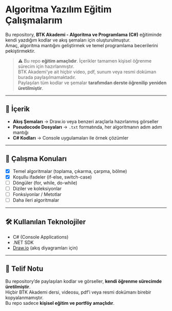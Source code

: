 # Algoritma Yazılım Eğitim Çalışmalarım

Bu repository, **BTK Akademi - Algoritma ve Programlama (C#)** eğitiminde kendi yazdığım kodlar ve akış şemaları için oluşturulmuştur.  
Amaç, algoritma mantığını geliştirmek ve temel programlama becerilerini pekiştirmektir.  

> ⚠️ Bu repo **eğitim amaçlıdır**. İçerikler tamamen kişisel öğrenme sürecim için hazırlanmıştır.  
> BTK Akademi’ye ait hiçbir video, pdf, sunum veya resmi doküman burada paylaşılmamaktadır.  
> Paylaşılan tüm kodlar ve şemalar **tarafımdan derste öğrenilip yeniden üretilmiştir**.

---

## 📂 İçerik
- **Akış Şemaları** → Draw.io veya benzeri araçlarla hazırlanmış görseller  
- **Pseudocode Dosyaları** → `.txt` formatında, her algoritmanın adım adım mantığı  
- **C# Kodları** → Console uygulamaları ile örnek çözümler  

---

## 🚀 Çalışma Konuları
- [x] Temel algoritmalar (toplama, çıkarma, çarpma, bölme)  
- [x] Koşullu ifadeler (if-else, switch-case)  
- [ ] Döngüler (for, while, do-while)  
- [ ] Diziler ve koleksiyonlar  
- [ ] Fonksiyonlar / Metotlar  
- [ ] Daha ileri algoritmalar  

---

## 🛠️ Kullanılan Teknolojiler
- C# (Console Applications)  
- .NET SDK  
- [Draw.io](https://app.diagrams.net/) (akış diyagramları için)  

---

## 📌 Telif Notu
Bu repository’de paylaşılan kodlar ve görseller, **kendi öğrenme sürecimde üretilmiştir**.  
Hiçbir BTK Akademi dersi, videosu, pdf’i veya resmi dokümanı birebir kopyalanmamıştır.  
Bu repo sadece **kişisel eğitim ve portföy amaçlıdır**.
